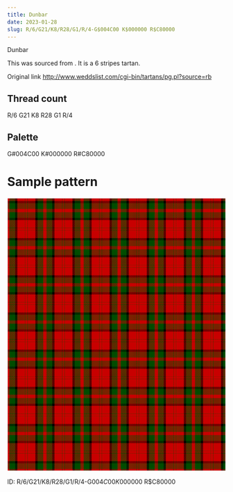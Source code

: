 ```yaml
---
title: Dunbar
date: 2023-01-28
slug: R/6/G21/K8/R28/G1/R/4-G$004C00 K$000000 R$C80000
---
```

Dunbar

This was sourced from <no value>.  It is a 6 stripes tartan.

Original link http://www.weddslist.com/cgi-bin/tartans/pg.pl?source=rb

## Thread count
R/6 G21 K8 R28 G1 R/4

## Palette
G#004C00 K#000000 R#C80000

# Sample pattern

![Tartan detail](tartan.png "R/6 G21 K8 R28 G1 R/4 tartan")

ID: R/6/G21/K8/R28/G1/R/4-G$004C00 K$000000 R$C80000